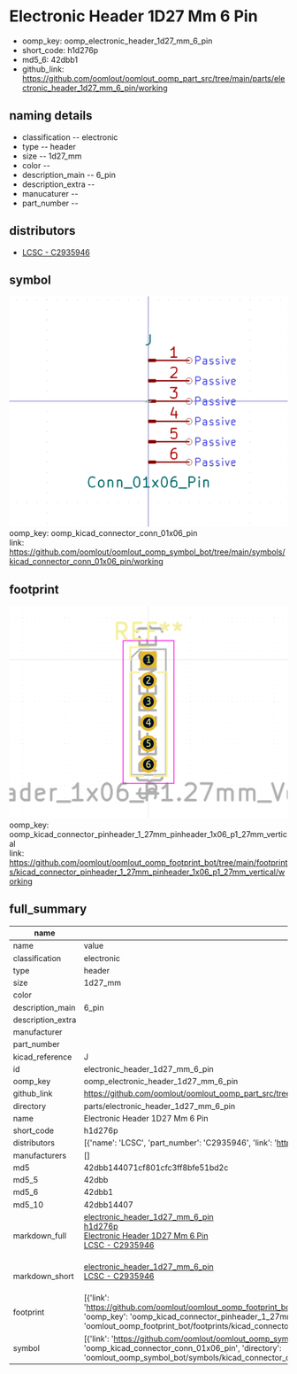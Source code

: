 # Electronic Header 1D27 Mm 6 Pin

  
* oomp_key: oomp_electronic_header_1d27_mm_6_pin 
* short_code: h1d276p
* md5_6: 42dbb1  
* github_link: https://github.com/oomlout/oomlout_oomp_part_src/tree/main/parts/electronic_header_1d27_mm_6_pin/working  
## naming details
* classification -- electronic
* type -- header
* size -- 1d27_mm
* color -- 
* description_main -- 6_pin
* description_extra -- 
* manucaturer -- 
* part_number -- 

## distributors
* [LCSC - C2935946](https://lcsc.com/product-detail/C2935946.html)  


## symbol

![](symbol/0/working/working_600.png)  
oomp_key: oomp_kicad_connector_conn_01x06_pin  
link: https://github.com/oomlout/oomlout_oomp_symbol_bot/tree/main/symbols/kicad_connector_conn_01x06_pin/working  

## footprint

![](footprint/0/working/working_600.png)  
oomp_key: oomp_kicad_connector_pinheader_1_27mm_pinheader_1x06_p1_27mm_vertical  
link: https://github.com/oomlout/oomlout_oomp_footprint_bot/tree/main/footprints/kicad_connector_pinheader_1_27mm_pinheader_1x06_p1_27mm_vertical/working  

## full_summary
| name | value | 
| --- | --- | 
| name | value | 
| classification | electronic | 
| type | header | 
| size | 1d27_mm | 
| color |  | 
| description_main | 6_pin | 
| description_extra |  | 
| manufacturer |  | 
| part_number |  | 
| kicad_reference | J | 
| id | electronic_header_1d27_mm_6_pin | 
| oomp_key | oomp_electronic_header_1d27_mm_6_pin | 
| github_link | https://github.com/oomlout/oomlout_oomp_part_src/tree/main/parts/electronic_header_1d27_mm_6_pin/working | 
| directory | parts/electronic_header_1d27_mm_6_pin | 
| name | Electronic Header 1D27 Mm 6 Pin | 
| short_code | h1d276p | 
| distributors | [{'name': 'LCSC', 'part_number': 'C2935946', 'link': 'https://lcsc.com/product-detail/C2935946.html', 'id': 'distributor_lcsc'}] | 
| manufacturers | [] | 
| md5 | 42dbb144071cf801cfc3ff8bfe51bd2c | 
| md5_5 | 42dbb | 
| md5_6 | 42dbb1 | 
| md5_10 | 42dbb14407 | 
| markdown_full | [electronic_header_1d27_mm_6_pin](https://github.com/oomlout/oomlout_oomp_part_src/tree/main/parts/electronic_header_1d27_mm_6_pin/working)<br>[h1d276p](https://github.com/oomlout/oomlout_oomp_part_src/tree/main/parts/electronic_header_1d27_mm_6_pin/working)<br>[Electronic Header 1D27 Mm 6 Pin](https://github.com/oomlout/oomlout_oomp_part_src/tree/main/parts/electronic_header_1d27_mm_6_pin/working)<br>[LCSC - C2935946<br>](https://lcsc.com/product-detail/C2935946.html)<br> | 
| markdown_short | [electronic_header_1d27_mm_6_pin](https://github.com/oomlout/oomlout_oomp_part_src/tree/main/parts/electronic_header_1d27_mm_6_pin/working)<br>[LCSC - C2935946<br>](https://lcsc.com/product-detail/C2935946.html)<br> | 
| footprint | [{'link': 'https://github.com/oomlout/oomlout_oomp_footprint_bot/tree/main/foootprntss/kicad_connector_pinheader_1_27mm_pinheader_1x06_p1_27mm_vertical', 'oomp_key': 'oomp_kicad_connector_pinheader_1_27mm_pinheader_1x06_p1_27mm_vertical', 'directory': 'oomlout_oomp_footprint_bot/footprints/kicad_connector_pinheader_1_27mm_pinheader_1x06_p1_27mm_vertical//working/working.kicad_mod'}] | 
| symbol | [{'link': 'https://github.com/oomlout/oomlout_oomp_symbol_bot/tree/main/symbols/kicad_connector_conn_01x06_pin', 'oomp_key': 'oomp_kicad_connector_conn_01x06_pin', 'directory': 'oomlout_oomp_symbol_bot/symbols/kicad_connector_conn_01x06_pin//working/working.kicad_sym'}] | 
